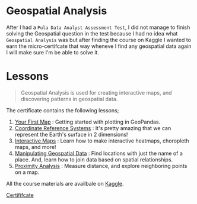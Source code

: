 # Geospatial Analysis

After I had a `Pula Data Analyst Assessment Test`, I did not manage to finish solving the Geospatial question in the test because I had no idea what `Geospatial Analysis` was but after finding the course on Kaggle I wanted to earn the micro-certifcate that way wheneve I find any geospatial data again I will make sure I'm be able to solve it.

# Lessons

> Geospatial Analysis is used for creating interactive maps, and discovering patterns in geospatial data.

The certificate contains the following lessons;

1. [Your First Map](./01-Your-First-Map.ipynb) : <span>Getting started with plotting in GeoPandas.</span>
2. [Coordinate Reference Systems](./02-Coordinate-Reference-Systems.ipynb) : <span style="color">It's pretty amazing that we can represent the Earth's surface in 2 dimensions!</span>
3. [Interactive Maps](./03-Interactive-Maps.ipynb) : <span>Learn how to make interactive heatmaps, choropleth maps, and more!</span>
4. [Manipulating Geospatial Data](./04-Manipulating-Geospatial-Data.ipynb) : <span style="color">Find locations with just the name of a place. And, learn how to join data based on spatial relationships.</span>
5. [Proximity Analysis](./05-Proximity-Analysis.ipynb) : <span>Measure distance, and explore neighboring points on a map.</span>

All the course materials are availbale on [Kaggle](https://kaggle.com).

[Certififcate](https://www.kaggle.com/learn/certification/ntapeknoxsiwale/geospatial-analysis)
